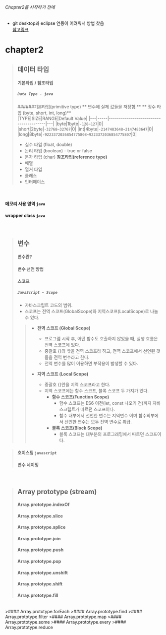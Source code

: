 ###### Chapter2를 시작하기 전에
* git desktop과 eclipse 연동이 어려워서 방법 찾음 <br>
[참고링크](https://sso-feeling.tistory.com/121)

# chapter2

> ## 데이터 타입
> #### 기본타입 / 참조타입
> ##### `Data Type - java`
> ######기본타입(primitive type)
> ** 변수에 실제 값들을 저장함.**
>	** 정수 타입 (byte, short, int, long)** <br>
		|TYPE|SIZE|RANGE|Default Value|
		|---|-----|----------------------------------------|---|
		|byte|1byte|`-128~127`|0|
		|short|2byte|`-32768~32767`|0|
		|int|4byte|`-2147483648~2147483647`|0|
		|long|8byte|`-9223372036854775808~9223372036854775807`|0|
>	* 실수 타입 (float, double)
>	* 논리 타입 (boolean) - true or false
>	* 문자 타입 (char)
> **참조타입(reference type)**
>	* 배열
>	* 열거 타입
>	* 클래스
>	* 인터페이스
<br>

#### 메모리 사용 영역 `java`
#### wrapper class `java`

<br>

> ## 변수
> 
> #### 변수란?
> #### 변수 선언 방법
> #### 스코프
> ##### `JavaScript - Scope`
> * 자바스크립트 코드의 범위.
> * 스코프는 전역 스코프(GlobalScope)와 지역스코프(LocalScope)로 나눌 수 있다.
>>
>> 	* **전역 스코프 (Global Scope)**
>>		* 프로그램 시작 후, 어떤 함수도 호출하지 않았을 때, 실행 흐름은 전역 스코프에 있다.
>>		* 중괄호 {}의 밖을 전역 스코프라 하고, 전역 스코프에서 선언된 것들을 전역 변수라고 한다.
>>		* 전역 변수를 많이 이용하면 부작용이 발생할 수 있다. <br>
>>
>>	* **지역 스코프 (Local Scope)**
>>		* 중괄호 {}안을 지역 스코프라고 한다.
>>		* 지역 스코프에는 함수 스코프, 블록 스코프 두 가지가 있다.
>>			* **함수 스코프(Function Scope)**
>>				* 함수 스코프는 ES6 이전(let, const 나오기 전)까지 자바스크립트가 따르던 스코프이다.
>>				* 함수 내부에서 선언한 변수는 지역변수 이며 함수외부에서 선언한 변수는 모두 전역 변수로 취급. <br>
>>			* **블록 스코프(Block Scope)**
>>				* 블록 스코프는 대부분의 프로그래밍에서 따르던 스코프이다. <br>
>>
>>
>> 

> #### 호이스팅 `javascript`
> #### 변수 네이밍

<br>

>## Array prototype (stream)
>#### Array.prototype.indexOf
>#### Array.prototype.slice
>#### Array.prototype.splice
>#### Array.prototype.join
>#### Array.prototype.push
>#### Array.prototype.pop
>#### Array.prototype.unshift
>#### Array.prototype.shift
>#### Array.prototype.fill
<br>
>#### Array.prototype.forEach
>#### Array.prototype.find
>#### Array.prototype.filter
>#### Array.prototype.map
>#### Array.prototype.some
>#### Array.prototype.every
>#### Array.prototype.reduce